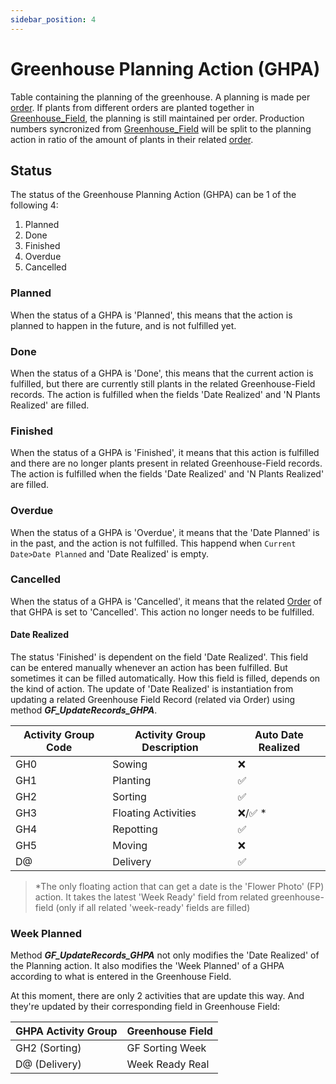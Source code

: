 ```yaml
---
sidebar_position: 4
---
```

# Greenhouse Planning Action (GHPA)

Table containing the planning of the greenhouse. A planning is made per [order](../../Tissue_Culture/Order.md). If plants from different orders are planted together in [Greenhouse_Field](../Greenhouse_Field.md), the planning is still maintained per order. Production numbers syncronized from [Greenhouse_Field](../Greenhouse_Field.md) will be split to the planning action in ratio of the amount of plants in their related [order](../../Tissue_Culture/Order.md).

## Status
The status of the Greenhouse Planning Action (GHPA) can be 1 of the following 4:
1. Planned
2. Done
3. Finished
4. Overdue
5. Cancelled

### Planned
When the status of a GHPA is 'Planned', this means that the action is planned to happen in the future, and is not fulfilled yet.
### Done
When the status of a GHPA is 'Done', this means that the current action is fulfilled, but there are currently still plants in the related Greenhouse-Field records. The action is fulfilled when the fields 'Date Realized' and 'N Plants Realized' are filled.
### Finished
When the status of a GHPA is 'Finished', it means that this action is fulfilled and there are no longer plants present in related Greenhouse-Field records. The action is fulfilled when the fields 'Date Realized' and 'N Plants Realized' are filled.
### Overdue
When the status of a GHPA is 'Overdue', it means that the 'Date Planned' is in the past, and the action is not fulfilled. This happend when ```Current Date>Date Planned``` and 'Date Realized' is empty.
### Cancelled
When the status of a GHPA is 'Cancelled', it means that the related [Order](../../Tissue_Culture/Order.md) of that GHPA is set to 'Cancelled'. This action no longer needs to be fulfilled.

#### Date Realized
The status 'Finished' is dependent on the field 'Date Realized'. This field can be entered manually whenever an action has been fulfilled. But sometimes it can be filled automatically. How this field is filled, depends on the kind of action. The update of 'Date Realized' is instantiation from updating a related Greenhouse Field Record (related via Order) using method ***GF_UpdateRecords_GHPA***.

| Activity Group Code | Activity Group Description | Auto Date Realized |
| ------------------- | -------------------------- | ------------------ |
| GH0                 | Sowing                     | ❌                 |
| GH1                 | Planting                   | ✅                 |
| GH2                 | Sorting                    | ✅                 |
| GH3                 | Floating Activities        | ❌/✅ *            |
| GH4                 | Repotting                  | ✅                 |
| GH5                 | Moving                     | ❌                 |
| D@                  | Delivery                   | ✅                 |

>*The only floating action that can get a date is the 'Flower Photo' (FP) action. It takes the latest 'Week Ready' field from related greenhouse-field (only if all related 'week-ready' fields are filled)

### Week Planned
Method ***GF_UpdateRecords_GHPA*** not only modifies the 'Date Realized' of the Planning action. It also modifies the 'Week Planned' of a GHPA according to what is entered in the Greenhouse Field.

At this moment, there are only 2 activities that are update this way. And they're updated by their corresponding field in Greenhouse Field:

| GHPA Activity Group | Greenhouse Field |
| ------------------- | ---------------- |
| GH2 (Sorting)       | GF Sorting Week  |
| D@ (Delivery)       | Week Ready Real  |

